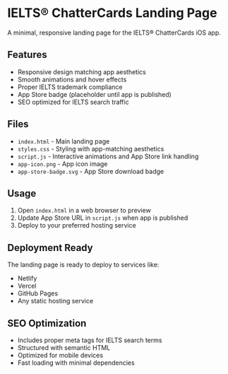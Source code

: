 # IELTS® ChatterCards Landing Page

A minimal, responsive landing page for the IELTS® ChatterCards iOS app.

## Features
- Responsive design matching app aesthetics
- Smooth animations and hover effects
- Proper IELTS trademark compliance
- App Store badge (placeholder until app is published)
- SEO optimized for IELTS search traffic

## Files
- `index.html` - Main landing page
- `styles.css` - Styling with app-matching aesthetics
- `script.js` - Interactive animations and App Store link handling
- `app-icon.png` - App icon image
- `app-store-badge.svg` - App Store download badge

## Usage
1. Open `index.html` in a web browser to preview
2. Update App Store URL in `script.js` when app is published
3. Deploy to your preferred hosting service

## Deployment Ready
The landing page is ready to deploy to services like:
- Netlify
- Vercel
- GitHub Pages
- Any static hosting service

## SEO Optimization
- Includes proper meta tags for IELTS search terms
- Structured with semantic HTML
- Optimized for mobile devices
- Fast loading with minimal dependencies